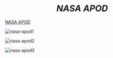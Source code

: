 <h1 align=center> <b><i>NASA APOD</i></b></h1>

[NASA APOD](https://nasa-apod-84vm.onrender.com)

![nasa-apod1](https://github.com/EaglePremNetwork/nasa-apod/assets/110186659/08998a9c-a917-4a7a-aa12-014cfd5a6c5b)

![nasa-apod2](https://github.com/EaglePremNetwork/nasa-apod/assets/110186659/1a3a655f-3df3-4d64-88fb-f352cc00c8ef)

![nasa-apod3](https://github.com/EaglePremNetwork/nasa-apod/assets/110186659/b40d5acb-b48a-49f9-9165-38986c6774b4)
